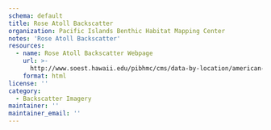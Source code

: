 ```yaml
---
schema: default
title: Rose Atoll Backscatter
organization: Pacific Islands Benthic Habitat Mapping Center
notes: 'Rose Atoll Backscatter'
resources:
  - name: Rose Atoll Backscatter Webpage
    url: >-
      http://www.soest.hawaii.edu/pibhmc/cms/data-by-location/american-samoa/rose-atoll/rose-atoll-backscatter/
    format: html
license: ''
category:
  - Backscatter Imagery
maintainer: ''
maintainer_email: ''
---
```

